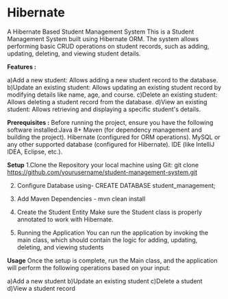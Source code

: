 # Hibernate
A Hibernate Based Student Management System
This is a Student Management System built using Hibernate ORM. The system allows performing basic CRUD operations on student records, such as adding, updating, deleting, and viewing student details.

**Features :**

 a)Add a new student: Allows adding a new student record to the database.
 b)Update an existing student: Allows updating an existing student record by modifying details like name, age, and course.
 c)Delete an existing student: Allows deleting a student record from the database.
 d)View an existing student: Allows retrieving and displaying a specific student's details.

 **Prerequisites :**
Before running the project, ensure you have the following software installed:Java 8+
Maven (for dependency management and building the project).
Hibernate (configured for ORM operations).
MySQL or any other supported database (configured for Hibernate).
IDE (like IntelliJ IDEA, Eclipse, etc.).

**Setup**
1.Clone the Repository your local machine using Git:
git clone https://github.com/yourusername/student-management-system.git

2. Configure Database using-
CREATE DATABASE student_management;

4.  Add Maven Dependencies -
mvn clean install

5. Create the Student Entity
Make sure the Student class is properly annotated to work with Hibernate.

7. Running the Application
You can run the application by invoking the main class, which should contain the logic for adding, updating, deleting, and viewing students

**Usage**
Once the setup is complete, run the Main class, and the application will perform the following operations based on your input:

a)Add a new student
b)Update an existing student
c)Delete a student
d)View a student record



